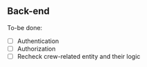 ## Back-end

To-be done:

- [ ] Authentication
- [ ] Authorization
- [ ] Recheck crew-related entity and their logic